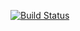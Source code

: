 [![Build Status](https://travis-ci.org/CaseyChesshir/TragedyOfMacbeth.png)](https://travis-ci.org/CaseyChesshir/TragedyOfMacbeth)
